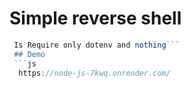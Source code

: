 # Simple reverse shell
```js
 Is Require only dotenv and nothing```
 ## Demo
 ```js
  https://node-js-7kwq.onrender.com/
  ```
